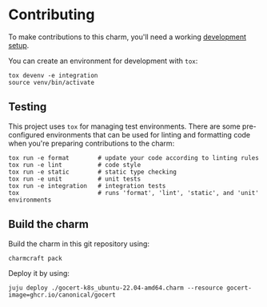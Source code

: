 # Contributing

To make contributions to this charm, you'll need a working [development setup](https://juju.is/docs/sdk/dev-setup).

You can create an environment for development with `tox`:

```shell
tox devenv -e integration
source venv/bin/activate
```

## Testing

This project uses `tox` for managing test environments. There are some pre-configured environments
that can be used for linting and formatting code when you're preparing contributions to the charm:

```shell
tox run -e format        # update your code according to linting rules
tox run -e lint          # code style
tox run -e static        # static type checking
tox run -e unit          # unit tests
tox run -e integration   # integration tests
tox                      # runs 'format', 'lint', 'static', and 'unit' environments
```

## Build the charm

Build the charm in this git repository using:

```shell
charmcraft pack
```

Deploy it by using:

```shell
juju deploy ./gocert-k8s_ubuntu-22.04-amd64.charm --resource gocert-image=ghcr.io/canonical/gocert
```

<!-- You may want to include any contribution/style guidelines in this document>

